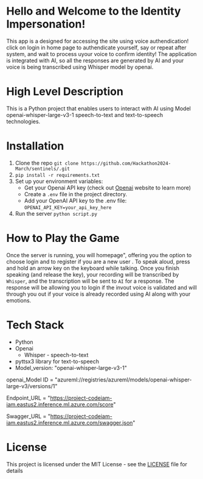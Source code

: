 # Hello and Welcome to the Identity Impersonation!
This app is a designed for accessing the site  using voice authendication!
click on login in home page to authendicate yourself, say or repeat after system, and wait to process uyour voice to confirm identity!
The application is integrated with AI, so all the responses are generated by AI 
and your voice is being transcribed using Whisper model by openai.



# High Level Description
This is a Python project that enables users to interact with AI
using Model openai-whisper-large-v3-1 speech-to-text and text-to-speech technologies.


# Installation
1. Clone the repo `git clone https://github.com/Hackathon2024-March/sentinels/.git`
2. `pip install -r requirements.txt`
3. Set up your environment variables:
   * Get your Openai API key (check out [Openai](https://openai.com) website to learn more)
   * Create a `.env` file in the project directory.
   * Add your OpenAI API key to the .env file: `OPENAI_API_KEY=your_api_key_here`
4. Run the server `python script.py`

# How to Play the Game
Once the server is running, you will homepage", 
offering you the option to choose login and to register if you are a new user . 
To speak aloud, press and hold an arrow key on the keyboard while talking. 
Once you finish speaking (and release the key), your recording will be transcribed 
by `Whisper`, and the transcription will be sent to `AI` for a response. 
The response will be allowing you to login if the invout voice is validated and will through you out if your voice is already recorded using AI along with your emotions.

# Tech Stack
* Python
* Openai
  * Whisper - speech-to-text
* pyttsx3 library for text-to-speech
* Model_version:  "openai-whisper-large-v3-1" 

openai_Model ID = "azureml://registries/azureml/models/openai-whisper-large-v3/versions/1"

Endpoint_URL = "https://project-codeiam-iam.eastus2.inference.ml.azure.com/score"

Swagger_URL = "https://project-codeiam-iam.eastus2.inference.ml.azure.com/swagger.json"

# License
This project is licensed under the MIT License - see the [LICENSE](LICENSE) file for details
